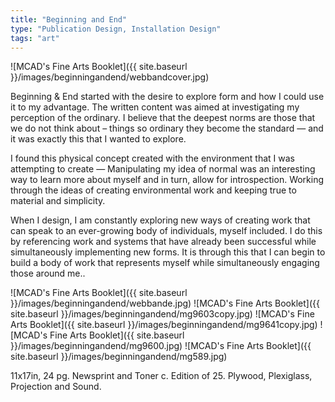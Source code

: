 ```yaml
---
title: "Beginning and End"
type: "Publication Design, Installation Design"
tags: "art"
---
```


![MCAD's Fine Arts Booklet]({{ site.baseurl }}/images/beginningandend/webbandcover.jpg)

Beginning & End started with the desire to explore form and how I could use it to my advantage. The written content was aimed at investigating my perception of the ordinary. I believe that the deepest norms are those that we do not think about – things so ordinary they become the standard — and it was exactly this that I wanted to explore.

I found this physical concept created with the environment that I was attempting to create — Manipulating my idea of normal was an interesting way to learn more about myself and in turn, allow for introspection. Working through the ideas of creating environmental work and keeping true to material and simplicity.

When I design, I am constantly exploring new ways of creating work that can speak to an ever-growing body of individuals, myself included. I do this by referencing work and systems that have already been successful while simultaneously implementing new forms. It is through this that I can begin to build a body of work that represents myself while simultaneously engaging those around me..

![MCAD's Fine Arts Booklet]({{ site.baseurl }}/images/beginningandend/webbande.jpg)
![MCAD's Fine Arts Booklet]({{ site.baseurl }}/images/beginningandend/mg9603copy.jpg)
![MCAD's Fine Arts Booklet]({{ site.baseurl }}/images/beginningandend/mg9641copy.jpg)
![MCAD's Fine Arts Booklet]({{ site.baseurl }}/images/beginningandend/mg9600.jpg)
![MCAD's Fine Arts Booklet]({{ site.baseurl }}/images/beginningandend/mg589.jpg)

11x17in, 24 pg. Newsprint and Toner c. Edition of 25.
Plywood, Plexiglass, Projection and Sound.
